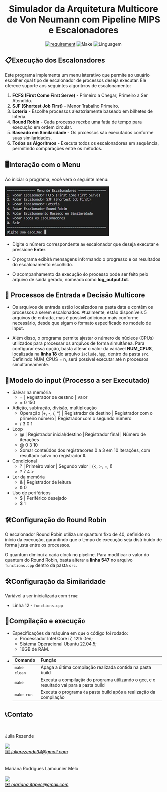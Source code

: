<h1 align="center" font-size="200em"><b>Simulador da Arquitetura Multicore de Von Neumann com Pipeline MIPS e Escalonadores</b></h1>

<div align = "center" >
<!-- imagem -->

[![requirement](https://img.shields.io/badge/IDE-Visual%20Studio%20Code-informational)](https://code.visualstudio.com/docs/?dv=linux64_deb)
![Make](https://img.shields.io/badge/Compilacao-Make-orange)
![Linguagem](https://img.shields.io/badge/Linguagem-C%2B%2B-blue)
</div>


## 📋Execução dos Escalonadores

Este programa implementa um menu interativo que permite ao usuário escolher qual tipo de escalonador de processos deseja executar. Ele oferece suporte aos seguintes algoritmos de escalonamento:

1. **FCFS (First Come First Serve)** - Primeiro a Chegar, Primeiro a Ser Atendido.
2. **SJF (Shortest Job First)** - Menor Trabalho Primeiro.
3. **Loteria** - Escolhe processos aleatoriamente baseado em bilhetes de loteria.
4. **Round Robin** - Cada processo recebe uma fatia de tempo para execução em ordem circular.
5. **Baseado em Similaridade** - Os processos são executados conforme suas similaridades. 
6. **Todos os Algoritmos** - Executa todos os escalonadores em sequência, permitindo comparações entre os métodos.


## 🖥️Interação com o Menu
Ao iniciar o programa, você verá o seguinte menu:

![alt text](image.jpg)

- Digite o número correspondente ao escalonador que deseja executar e pressione **Enter**.

- O programa exibirá mensagens informando o progresso e os resultados do escalonamento escolhido.

- O acompanhamento da execução do processo pode ser feito pelo arquivo de saída gerado, nomeado como **log_output.txt**.

## 📂 Processos de Entrada e Decisão Multicore

- Os arquivos de entrada estão localizados na pasta data e contêm os processos a serem escalonados. Atualmente, estão disponíveis 5 arquivos de entrada, mas é possível adicionar mais conforme necessário, desde que sigam o formato especificado no modelo de input.

- Além disso, o programa permite ajustar o número de núcleos (CPUs) utilizados para processar os arquivos de forma simultânea. Para configurar essa opção, basta alterar o valor da variável **NUM_CPUS**, localizada na **linha 18** do arquivo `include.hpp`, dentro da pasta `src`. Definindo NUM_CPUS = n, será possível executar até n processos simultaneamente.

## 📝Modelo do input (Processo a ser Executado)

* Salvar na memória
  * = | Registrador de destino | Valor
  * = 0 150
* Adição, subtração, divisão, multiplicação
  * Operação (+, -, /, *) | Registrador de destino | Registrador com o primeiro número | Registrador com o segundo número
  * / 3 0 1
* Loop
  * @ | Registrador inicial/destino | Registrador final | Número de iterações
  * @ 0 3 10
  * Somar conteúdos dos registradores 0 a 3 em 10 iterações, com resultado salvo no registrador 0.
* Condicional
  * ? | Primeiro valor | Segundo valor | (<, >, =, !)
  * ? 7 4 >
* Ler da memória
  * & | Registrador de leitura
  * & 0
* Uso de periféricos
  * $ | Periférico desejado
  * $ 1

## 🛠️Configuração do Round Robin

O escalonador Round Robin utiliza um quantum fixo de 40, definido no início da execução, garantindo que o tempo de execução seja distribuído de forma justa entre os processos. 

O quantum diminui a cada clock no pipeline. Para modificar o valor do quantum do Round Robin, basta alterar a **linha 547** no arquivo `functions.cpp` dentro da pasta `src`.

## 🛠️Configuração da Similaridade

Variável a ser inicializada com `true`:
* Linha 12 - `functions.cpp`


## 👾Compilação e execução
* Especificações da máquina em que o código foi rodado:
  * Processador Intel Core i7, 12th Gen;
  * Sistema Operacional Ubuntu 22.04.5;
  * 16GB de RAM.
* | Comando                |  Função                                                                                           |                     
  | -----------------------| ------------------------------------------------------------------------------------------------- |
  |  `make clean`          | Apaga a última compilação realizada contida na pasta build                                        |
  |  `make`                | Executa a compilação do programa utilizando o gcc, e o resultado vai para a pasta build           |
  |  `make run`            | Executa o programa da pasta build após a realização da compilação                                 |


## 📞Contato

<div>
 <br><p align="justify"> Julia Rezende</p>
 <a href="https://t.me/juliarezende34">
 <img align="center" src="https://img.shields.io/badge/Telegram-2CA5E0?style=for-the-badge&logo=telegram&logoColor=white"/> 
 </div>
<a style="color:black" href="mailto:juliarezende34@gmail.com?subject=[GitHub]%20Source%20Dynamic%20Lists">
✉️ <i>juliarezende34@gmail.com</i>
</a>

<div>
 <br><p align="justify"> Mariana Rodrigues Lamounier Melo</p>
 <a href="https://t.me/MariRodriguess0">
 <img align="center" src="https://img.shields.io/badge/Telegram-2CA5E0?style=for-the-badge&logo=telegram&logoColor=white"/> 
 </div>
<a style="color:black" href="mailto:mariana.itapec@gmail.com?subject=[GitHub]%20Source%20Dynamic%20Lists">
✉️ <i>mariana.itapec@gmail.com</i>
</a>